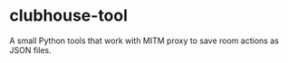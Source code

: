 # clubhouse-tool
A small Python tools that work with MITM proxy to save room actions as JSON files.
